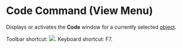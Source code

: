 
# Code Command (View Menu)

Displays or activates the  **Code** window for a currently selected [object](b8bdf64f-5920-1ae9-16d0-b26d09524a30.md).

Toolbar shortcut: 
![](../images/tbr_code_ZA01201689.gif). Keyboard shortcut: F7.
